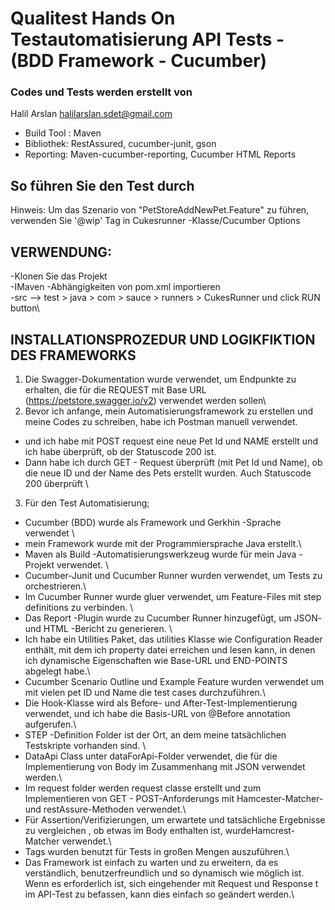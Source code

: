 # Qualitest Hands On Testautomatisierung API Tests - (BDD Framework - Cucumber)


### Codes und Tests werden erstellt von 
Halil Arslan
halilarslan.sdet@gmail.com

- Build Tool : Maven
- Bibliothek: RestAssured, cucumber-junit, gson
- Reporting: Maven-cucumber-reporting, Cucumber HTML Reports

## So führen Sie den Test durch

Hinweis: Um das Szenario von "PetStoreAddNewPet.Feature" zu führen, verwenden Sie '@wip' Tag in Cukesrunner -Klasse/Cucumber Options

## VERWENDUNG:
-Klonen Sie das Projekt\
-IMaven -Abhängigkeiten von pom.xml importieren\
-src --> test > java > com > sauce > runners > CukesRunner und click RUN button\

## INSTALLATIONSPROZEDUR UND LOGIKFIKTION DES FRAMEWORKS
1. Die Swagger-Dokumentation wurde verwendet, um Endpunkte zu erhalten, die für die REQUEST mit Base URL (https://petstore.swagger.io/v2) verwendet werden sollen\
2. Bevor ich anfange, mein Automatisierungsframework zu erstellen und meine Codes zu schreiben, habe ich Postman manuell verwendet.
  - und ich habe mit POST request eine neue Pet Id und NAME erstellt und ich habe überprüft, ob der Statuscode 200 ist.
  - Dann habe ich durch GET - Request überprüft (mit Pet Id und Name), ob die neue ID und der Name des Pets erstellt wurden. Auch Statuscode 200 überprüft \
3. Für den Test Automatisierung;
-  Cucumber (BDD) wurde als Framework und Gerkhin -Sprache verwendet \
-  mein Framework wurde mit der Programmiersprache Java erstellt.\
-  Maven als Build -Automatisierungswerkzeug wurde für mein Java -Projekt verwendet. \
-  Cucumber-Junit und Cucumber Runner wurden verwendet, um Tests zu orchestrieren.\
-  Im Cucumber Runner wurde gluer verwendet, um Feature-Files mit step definitions zu verbinden. \
-  Das Report -Plugin wurde zu Cucumber Runner hinzugefügt, um JSON- und HTML -Bericht zu generieren. \
-  Ich habe ein Utilities Paket, das utilities Klasse wie Configuration Reader enthält, mit dem ich property datei erreichen und lesen kann, in denen ich dynamische Eigenschaften wie Base-URL und END-POINTS abgelegt habe.\
-  Cucumber Scenario Outline und Example Feature wurden verwendet um mit vielen pet ID und Name die test cases durchzuführen.\
-  Die Hook-Klasse wird als Before- und After-Test-Implementierung verwendet, und ich habe die Basis-URL von @Before annotation aufgerufen.\
-  STEP -Definition Folder ist der Ort, an dem meine tatsächlichen Testskripte vorhanden sind. \
-  DataApi Class unter dataForApi-Folder verwendet, die für die Implementierung von Body im Zusammenhang mit JSON verwendet werden.\
-  Im request folder werden request classe erstellt und zum Implementieren von GET - POST-Anforderungs mit Hamcester-Matcher- und restAssure-Methoden verwendet.\
-  Für Assertion/Verifizierungen, um erwartete und tatsächliche Ergebnisse zu vergleichen , ob etwas im Body enthalten ist, wurdeHamcrest-Matcher verwendet.\
-  Tags wurden benutzt für Tests in großen Mengen auszuführen.\
-  Das Framework ist einfach zu warten und zu erweitern, da es verständlich, benutzerfreundlich und so dynamisch wie möglich ist.
Wenn es erforderlich ist, sich eingehender mit Request und Response t im API-Test zu befassen, kann dies einfach so geändert werden.\
